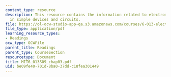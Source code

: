 ```yaml
---
content_type: resource
description: This resource contains the information related to electromagnetic fields
  in simple devices and circuits.
file: https://ol-ocw-studio-app-qa.s3.amazonaws.com/courses/6-013-electromagnetics-and-applications-spring-2009/be09fe40701d8ba037ddc18fea301449_MIT6_013S09_chap03.pdf
file_type: application/pdf
learning_resource_types:
- Readings
ocw_type: OCWFile
parent_title: Readings
parent_type: CourseSection
resourcetype: Document
title: MIT6_013S09_chap03.pdf
uid: be09fe40-701d-8ba0-37dd-c18fea301449
---
```

